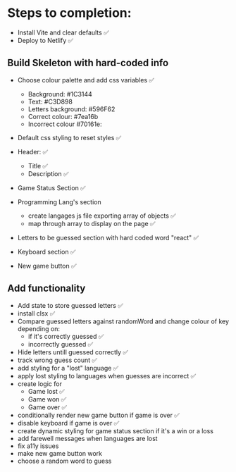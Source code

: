 # Steps to completion:

- Install Vite and clear defaults ✅
- Deploy to Netlify ✅

## Build Skeleton with hard-coded info

- Choose colour palette and add css variables ✅
  - Background: #1C3144
  - Text: #C3D898
  - Letters background: #596F62
  - Correct colour: #7ea16b
  - Incorrect colour #70161e:
- Default css styling to reset styles ✅

- Header: ✅
  - Title ✅
  - Description ✅
- Game Status Section ✅
- Programming Lang's section
  - create langages js file exporting array of objects ✅
  - map through array to display on the page ✅
- Letters to be guessed section with hard coded word "react" ✅
- Keyboard section ✅
- New game button ✅

## Add functionality

- Add state to store guessed letters ✅
- install clsx ✅
- Compare guessed letters against randomWord and change colour of key depending on:
  - if it's correctly guessed ✅
  - incorrectly guessed ✅
- Hide letters untill guessed correctly ✅
- track wrong guess count ✅
- add styling for a "lost" language ✅
- apply lost styling to languages when guesses are incorrect ✅
- create logic for
  - Game lost ✅
  - Game won ✅
  - Game over ✅
- conditionally render new game button if game is over ✅
- disable keyboard if game is over ✅
- create dynamic styling for game status section if it's a win or a loss
- add farewell messages when languages are lost
- fix a11y issues
- make new game button work
- choose a random word to guess

